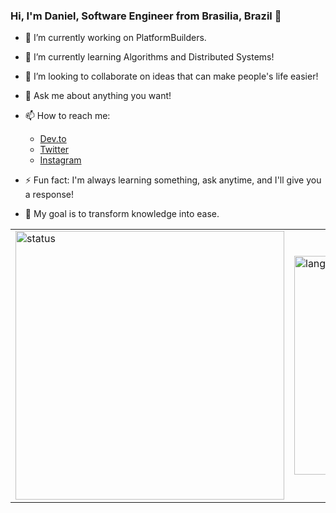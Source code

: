 ### Hi, I'm Daniel, Software Engineer from Brasilia, Brazil 👋

- 🔭 I’m currently working on PlatformBuilders.
- 🌱 I’m currently learning Algorithms and Distributed Systems!
- 👯 I’m looking to collaborate on ideas that can make people's life easier!
- 💬 Ask me about anything you want!
- 📫 How to reach me: 
    - [Dev.to](https://dev.to/daniellunsc)
    - [Twitter](https://twitter.com/daniellunsc)
    - [Instagram](https://www.instagram.com/daniellunsc/)

- ⚡ Fun fact: I'm always learning something, ask anytime, and I'll give you a response!

- :dart: My goal is to transform knowledge into ease.

<table>
    <tr>
        <td>
            <img width="430px" src="https://github-readme-stats.vercel.app/api?username=daniellunsc&count_private=true" alt="status">
        </td>
        <td>
            <img width="350px" src="https://github-readme-stats.vercel.app/api/top-langs/?username=daniellunsc&count_private=true&layout=compact" alt="languages">
        </td>
    </tr>
</table>
